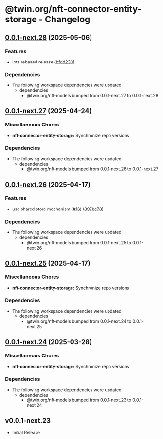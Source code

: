 # @twin.org/nft-connector-entity-storage - Changelog

## [0.0.1-next.28](https://github.com/twinfoundation/nft/compare/nft-connector-entity-storage-v0.0.1-next.27...nft-connector-entity-storage-v0.0.1-next.28) (2025-05-06)


### Features

* iota rebased release ([bfdd233](https://github.com/twinfoundation/nft/commit/bfdd23330e168962f7ad0a6fcd2c9c9a38a11697))


### Dependencies

* The following workspace dependencies were updated
  * dependencies
    * @twin.org/nft-models bumped from 0.0.1-next.27 to 0.0.1-next.28

## [0.0.1-next.27](https://github.com/twinfoundation/nft/compare/nft-connector-entity-storage-v0.0.1-next.26...nft-connector-entity-storage-v0.0.1-next.27) (2025-04-24)


### Miscellaneous Chores

* **nft-connector-entity-storage:** Synchronize repo versions


### Dependencies

* The following workspace dependencies were updated
  * dependencies
    * @twin.org/nft-models bumped from 0.0.1-next.26 to 0.0.1-next.27

## [0.0.1-next.26](https://github.com/twinfoundation/nft/compare/nft-connector-entity-storage-v0.0.1-next.25...nft-connector-entity-storage-v0.0.1-next.26) (2025-04-17)


### Features

* use shared store mechanism ([#16](https://github.com/twinfoundation/nft/issues/16)) ([897bc78](https://github.com/twinfoundation/nft/commit/897bc7805248ba1388b2dd03df24c33f1633f344))


### Dependencies

* The following workspace dependencies were updated
  * dependencies
    * @twin.org/nft-models bumped from 0.0.1-next.25 to 0.0.1-next.26

## [0.0.1-next.25](https://github.com/twinfoundation/nft/compare/nft-connector-entity-storage-v0.0.1-next.24...nft-connector-entity-storage-v0.0.1-next.25) (2025-04-17)


### Miscellaneous Chores

* **nft-connector-entity-storage:** Synchronize repo versions


### Dependencies

* The following workspace dependencies were updated
  * dependencies
    * @twin.org/nft-models bumped from 0.0.1-next.24 to 0.0.1-next.25

## [0.0.1-next.24](https://github.com/twinfoundation/nft/compare/nft-connector-entity-storage-v0.0.1-next.23...nft-connector-entity-storage-v0.0.1-next.24) (2025-03-28)


### Miscellaneous Chores

* **nft-connector-entity-storage:** Synchronize repo versions


### Dependencies

* The following workspace dependencies were updated
  * dependencies
    * @twin.org/nft-models bumped from 0.0.1-next.23 to 0.0.1-next.24

## v0.0.1-next.23

- Initial Release
